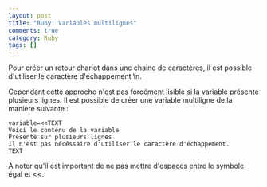 ```yaml
---
layout: post
title: "Ruby: Variables multilignes"
comments: true
category: Ruby
tags: []
---
```


Pour créer un retour chariot dans une chaine de caractères, il est possible d'utiliser le caractère d'échappement \n.

Cependant cette approche n'est pas forcément lisible si la variable présente plusieurs lignes. Il est possible de créer une variable multiligne de la manière suivante : 

    variable=<<TEXT
    Voici le contenu de la variable
    Présenté sur plusieurs lignes
    Il n'est pas nécéssaire d'utiliser le caractère d'échappement.
    TEXT
    
A noter qu'il est important de ne pas mettre d'espaces entre le symbole égal et <<.